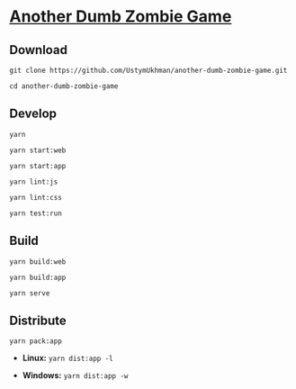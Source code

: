 # [Another Dumb Zombie Game](https://ustymukhman.github.io/another-dumb-zombie-game/public/) #

## Download ##

`git clone https://github.com/UstymUkhman/another-dumb-zombie-game.git`

`cd another-dumb-zombie-game`

## Develop ##

`yarn`

`yarn start:web`

`yarn start:app`

`yarn lint:js`

`yarn lint:css`

`yarn test:run`

## Build ##

`yarn build:web`

`yarn build:app`

`yarn serve`

## Distribute ##

`yarn pack:app`

  - **Linux:** `yarn dist:app -l`

  - **Windows:** `yarn dist:app -w`
